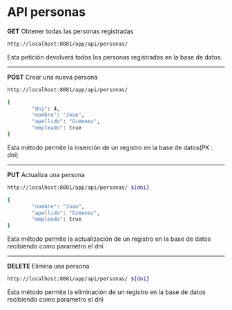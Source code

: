 # API personas



**GET** Obtener todas las personas registradas

```sh
http://localhost:8081/app/api/personas/
```
Esta petición devolverá todos los personas registradas en la base de datos.

------------
**POST** Crear una nueva persona
```sh
http://localhost:8081/app/api/personas/

{
        "dni": 4,
        "nombre": "Jose",
        "apellido": "Gimenez",
        "empleado": true
}
```

Esta método permite la inserción de un registro en la base de datos(PK : dni)

------------
**PUT** Actualiza una persona
```sh
http://localhost:8081/app/api/personas/ ${dni}

{
        "nombre": "Juan",
        "apellido": "Gimenez",
        "empleado": true
}
```
Esta método permite la actualización de un registro en la base de datos recibiendo como parametro el dni

------------
**DELETE** Elimina una persona
```sh
http://localhost:8081/app/api/personas/ ${dni}
```
Esta método permite la eliminación de un registro en la base de datos recibiendo como parametro el dni


